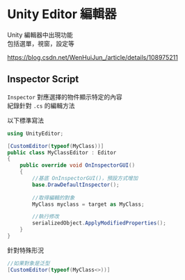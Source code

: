 # Unity Editor 編輯器

Unity 編輯器中出現功能<br>
包括選單，視窗，設定等

https://blog.csdn.net/WenHuiJun_/article/details/108975211

## Inspector Script

`Inspector` 對應選擇的物件顯示特定的內容<br>
紀錄針對 `.cs` 的編輯方法

以下標準寫法
```C#
using UnityEditor;

[CustomEditor(typeof(MyClass))]
public class MyClassEditor : Editor
{
    public override void OnInspectorGUI()
    {
        //基底 OnInspectorGUI()，預設方式增加
        base.DrawDefaultInspector();
        
        //取得編輯的對象
        MyClass myclass = target as MyClass;

        //執行修改
        serializedObject.ApplyModifiedProperties();
    }
}
```

針對特殊形況
```C#
//如果對象是泛型
[CustomEditor(typeof(MyClass<>))]
```